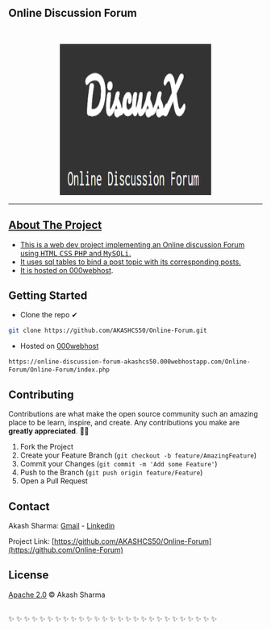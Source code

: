 
 ##  Online Discussion Forum
<p align="center">
  

<!-- PROJECT LOGO --></p>
<br />
<p align="center">
  <a href="https://github.com/AKASHCS50/Online-Forum">
   <img src="image.png" alt="DiscussX" width="300" height="300">
<hr>


<!-- ABOUT THE PROJECT -->
## About The Project
* This is a web dev project implementing an Online discussion Forum using <kbd>HTML</kbd> <kbd>CSS</kbd> <kbd>PHP</kbd> and <kbd>MySQLi</kbd>.
* It uses sql tables to bind a post topic with its corresponding posts.
* It is hosted on [000webhost](https://online-discussion-forum-akashcs50.000webhostapp.com/Online-Forum/Online-Forum/index.php).


<!-- GETTING STARTED -->
## Getting Started
* Clone the repo ✔&nbsp;&nbsp;&nbsp;&nbsp;&nbsp;
```sh
git clone https://github.com/AKASHCS50/Online-Forum.git
```
* Hosted on [000webhost](https://in.000webhost.com/)
```
https://online-discussion-forum-akashcs50.000webhostapp.com/Online-Forum/Online-Forum/index.php
```
<!-- CONTRIBUTING -->
## Contributing

Contributions are what make the open source community such an amazing place to be learn, inspire, and create. Any contributions you make are **greatly appreciated**. 🙌🙌

1. Fork the Project
2. Create your Feature Branch (`git checkout -b feature/AmazingFeature`)
3. Commit your Changes (`git commit -m 'Add some Feature'`)
4. Push to the Branch (`git push origin feature/Feature`)
5. Open a Pull Request

<!-- CONTACT -->
## Contact

Akash Sharma:   [Gmail](mailto:akcount121@gmail.com) -   [Linkedin](https://www.linkedin.com/in/akash-sharma-1a5433178/)

Project Link: [https://github.com/AKASHCS50/Online-Forum](https://github.com/Online-Forum)

## License
[Apache 2.0](https://github.com/AKASHCS50/Online-Forum/blob/master/LICENSE) © Akash Sharma
<br/><br/>

 ✨ ✨ ✨ ✨ ✨ ✨ ✨ ✨ ✨ ✨ ✨ ✨ ✨ ✨ ✨ ✨ ✨ ✨ ✨ ✨ ✨ ✨ ✨ ✨ ✨ ✨ ✨ 

